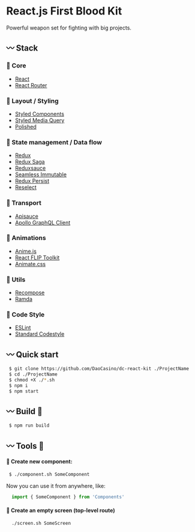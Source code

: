 
# React.js First Blood Kit

Powerful weapon set for fighting with big projects.

## :wavy_dash: Stack

### :crown: Core
- [React](https://reactjs.org/)
- [React Router](https://reacttraining.com/react-router/web/guides/philosophy)

### :nail_care: Layout / Styling
- [Styled Components](https://www.styled-components.com/)
- [Styled Media Query](https://github.com/morajabi/styled-media-query)
- [Polished](https://polished.js.org/docs/)

### :link: State management / Data flow
- [Redux](https://github.com/reduxjs/redux)
- [Redux Saga](https://redux-saga.js.org/)
- [Reduxsauce](https://github.com/infinitered/reduxsauce)
- [Seamless Immutable](https://github.com/rtfeldman/seamless-immutable)
- [Redux Persist](https://github.com/rt2zz/redux-persist)
- [Reselect](https://github.com/reduxjs/reselect)

### :truck: Transport
- [Apisauce](https://github.com/infinitered/apisauce)
- [Apollo GraphQL Client](https://www.apollographql.com/docs/react/)

### :tada: Animations
- [Anime.js](http://animejs.com/documentation/)
- [React FLIP Toolkit](https://github.com/aholachek/react-flip-toolkit)
- [Animate.css](https://daneden.github.io/animate.css/)

### :wrench: Utils
- [Recompose](https://github.com/acdlite/recompose)
- [Ramda](https://ramdajs.com/)

### :cop: Code Style
- [ESLint](https://eslint.org/)
- [Standard Codestyle](https://standardjs.com/)

## :wavy_dash: Quick start

```bash
 $ git clone https://github.com/DaoCasino/dc-react-kit ./ProjectName
 $ cd ./ProjectName
 $ chmod +X ./*.sh
 $ npm i
 $ npm start
```


## :wavy_dash: Build :fork_and_knife:

```bash
 $ npm run build
```

## :wavy_dash: Tools :hammer:

#### :small_blue_diamond: Create new component:
```bash
 $ ./component.sh SomeComponent
```
Now you can use it from anywhere, like:
```js
  import { SomeComponent } from 'Components'
```

#### :small_blue_diamond: Create an empty screen (top-level route)

```bash
  ./screen.sh SomeScreen
```


